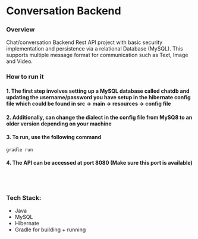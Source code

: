 # Conversation Backend
### Overview

Chat/conversation Backend Rest API project with basic security implementation and persistence via a relational Database (MySQL). This supports multiple message format for communication such as Text, Image and Video.

### How to run it

#### 1. The first step involves setting up a MySQL database called chatdb and updating the username/password you have setup in the hibernate config file which could be found in src -> main -> resources -> config file

#### 2. Additionally, can change the dialect in the config file from MySQ8 to an older version depending on your machine

#### 3. To run, use the following command


```
gradle run
```

#### 4. The API can be accessed at port 8080 (Make sure this port is available)

<br>
<br>

### Tech Stack:
* Java
* MySQL
* Hibernate
* Gradle for building + running


